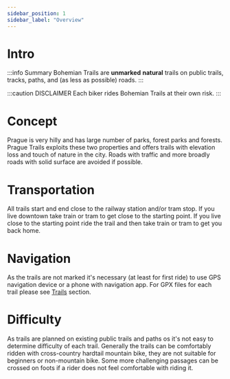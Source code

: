 ```yaml
---
sidebar_position: 1
sidebar_label: "Overview"
---
```


# Intro

:::info Summary
Bohemian Trails are **unmarked** **natural** trails on public trails, tracks, paths, and (as less as possible) roads. 
:::

:::caution DISCLAIMER
Each biker rides Bohemian Trails at their own risk.
:::

# Concept

Prague is very hilly and has large number of parks, forest parks and forests. Prague Trails exploits these two properties and offers trails with elevation loss and touch of nature in the city. Roads with traffic and more broadly roads with solid surface are avoided if possible.

# Transportation

All trails start and end close to the railway station and/or tram stop. If you live downtown take train or tram to get close to the starting point. If you live close to the starting point ride the trail and then take train or tram to get you back home.

# Navigation

As the trails are not marked it's necessary (at least for first ride) to use GPS navigation device or a phone with navigation app. For GPX files for each trail please see [Trails](trails) section.

# Difficulty

As trails are planned on existing public trails and paths os it's not easy to determine difficulty of each trail. Generally the trails can be comfortably ridden with cross-country hardtail mountain bike, they are not suitable for beginners or non-mountain bike. Some more challenging passages can be crossed on foots if a rider does not feel comfortable with riding it.

